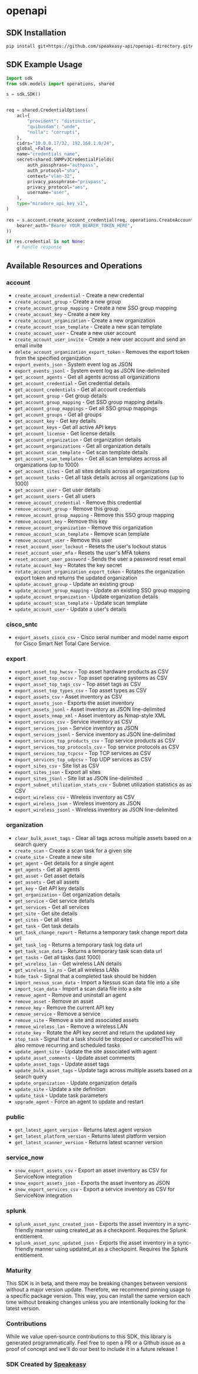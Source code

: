# openapi

<!-- Start SDK Installation -->
## SDK Installation

```bash
pip install git+https://github.com/speakeasy-api/openapi-directory.git#subdirectory=SDKs/rumble.run/2.15.0/python
```
<!-- End SDK Installation -->

## SDK Example Usage
<!-- Start SDK Example Usage -->
```python
import sdk
from sdk.models import operations, shared

s = sdk.SDK()


req = shared.CredentialOptions(
    acl={
        "provident": "distinctio",
        "quibusdam": "unde",
        "nulla": "corrupti",
    },
    cidrs="10.0.0.17/32, 192.168.1.0/24",
    global_=False,
    name="credentials_name",
    secret=shared.SNMPv3CredentialFields(
        auth_passphrase="authpass",
        auth_protocol="sha",
        context="vlan-32",
        privacy_passphrase="privpass",
        privacy_protocol="aes",
        username="user",
    ),
    type="miradore_api_key_v1",
)
    
res = s.account.create_account_credential(req, operations.CreateAccountCredentialSecurity(
    bearer_auth="Bearer YOUR_BEARER_TOKEN_HERE",
))

if res.credential is not None:
    # handle response
```
<!-- End SDK Example Usage -->

<!-- Start SDK Available Operations -->
## Available Resources and Operations


### account

* `create_account_credential` - Create a new credential
* `create_account_group` - Create a new group
* `create_account_group_mapping` - Create a new SSO group mapping
* `create_account_key` - Create a new key
* `create_account_organization` - Create a new organization
* `create_account_scan_template` - Create a new scan template
* `create_account_user` - Create a new user account
* `create_account_user_invite` - Create a new user account and send an email invite
* `delete_account_organization_export_token` - Removes the export token from the specified organization
* `export_events_json` - System event log as JSON
* `export_events_jsonl` - System event log as JSON line-delimited
* `get_account_agents` - Get all agents across all organizations
* `get_account_credential` - Get credential details
* `get_account_credentials` - Get all account credentials
* `get_account_group` - Get group details
* `get_account_group_mapping` - Get SSO group mapping details
* `get_account_group_mappings` - Get all SSO group mappings
* `get_account_groups` - Get all groups
* `get_account_key` - Get key details
* `get_account_keys` - Get all active API keys
* `get_account_license` - Get license details
* `get_account_organization` - Get organization details
* `get_account_organizations` - Get all organization details
* `get_account_scan_template` - Get scan template details
* `get_account_scan_templates` - Get all scan templates across all organizations (up to 1000)
* `get_account_sites` - Get all sites details across all organizations
* `get_account_tasks` - Get all task details across all organizations (up to 1000)
* `get_account_user` - Get user details
* `get_account_users` - Get all users
* `remove_account_credential` - Remove this credential
* `remove_account_group` - Remove this group
* `remove_account_group_mapping` - Remove this SSO group mapping
* `remove_account_key` - Remove this key
* `remove_account_organization` - Remove this organization
* `remove_account_scan_template` - Remove scan template
* `remove_account_user` - Remove this user
* `reset_account_user_lockout` - Resets the user's lockout status
* `reset_account_user_mfa` - Resets the user's MFA tokens
* `reset_account_user_password` - Sends the user a password reset email
* `rotate_account_key` - Rotates the key secret
* `rotate_account_organization_export_token` - Rotates the organization export token and returns the updated organization
* `update_account_group` - Update an existing group
* `update_account_group_mapping` - Update an existing SSO group mapping
* `update_account_organization` - Update organization details
* `update_account_scan_template` - Update scan template
* `update_account_user` - Update a user's details

### cisco_sntc

* `export_assets_cisco_csv` - Cisco serial number and model name export for Cisco Smart Net Total Care Service.

### export

* `export_asset_top_hwcsv` - Top asset hardware products as CSV
* `export_asset_top_oscsv` - Top asset operating systems as CSV
* `export_asset_top_tags_csv` - Top asset tags as CSV
* `export_asset_top_types_csv` - Top asset types as CSV
* `export_assets_csv` - Asset inventory as CSV
* `export_assets_json` - Exports the asset inventory
* `export_assets_jsonl` - Asset inventory as JSON line-delimited
* `export_assets_nmap_xml` - Asset inventory as Nmap-style XML
* `export_services_csv` - Service inventory as CSV
* `export_services_json` - Service inventory as JSON
* `export_services_jsonl` - Service inventory as JSON line-delimited
* `export_services_top_products_csv` - Top service products as CSV
* `export_services_top_protocols_csv` - Top service protocols as CSV
* `export_services_top_tcpcsv` - Top TCP services as CSV
* `export_services_top_udpcsv` - Top UDP services as CSV
* `export_sites_csv` - Site list as CSV
* `export_sites_json` - Export all sites
* `export_sites_jsonl` - Site list as JSON line-delimited
* `export_subnet_utilization_stats_csv` - Subnet utilization statistics as as CSV
* `export_wireless_csv` - Wireless inventory as CSV
* `export_wireless_json` - Wireless inventory as JSON
* `export_wireless_jsonl` - Wireless inventory as JSON line-delimited

### organization

* `clear_bulk_asset_tags` - Clear all tags across multiple assets based on a search query
* `create_scan` - Create a scan task for a given site
* `create_site` - Create a new site
* `get_agent` - Get details for a single agent
* `get_agents` - Get all agents
* `get_asset` - Get asset details
* `get_assets` - Get all assets
* `get_key` - Get API key details
* `get_organization` - Get organization details
* `get_service` - Get service details
* `get_services` - Get all services
* `get_site` - Get site details
* `get_sites` - Get all sites
* `get_task` - Get task details
* `get_task_change_report` - Returns a temporary task change report data url
* `get_task_log` - Returns a temporary task log data url
* `get_task_scan_data` - Returns a temporary task scan data url
* `get_tasks` - Get all tasks (last 1000)
* `get_wireless_lan` - Get wireless LAN details
* `get_wireless_la_ns` - Get all wireless LANs
* `hide_task` - Signal that a completed task should be hidden
* `import_nessus_scan_data` - Import a Nessus scan data file into a site
* `import_scan_data` - Import a scan data file into a site
* `remove_agent` - Remove and uninstall an agent
* `remove_asset` - Remove an asset
* `remove_key` - Remove the current API key
* `remove_service` - Remove a service
* `remove_site` - Remove a site and associated assets
* `remove_wireless_lan` - Remove a wireless LAN
* `rotate_key` - Rotate the API key secret and return the updated key
* `stop_task` - Signal that a task should be stopped or canceledThis will also remove recurring and scheduled tasks
* `update_agent_site` - Update the site associated with agent
* `update_asset_comments` - Update asset comments
* `update_asset_tags` - Update asset tags
* `update_bulk_asset_tags` - Update tags across multiple assets based on a search query
* `update_organization` - Update organization details
* `update_site` - Update a site definition
* `update_task` - Update task parameters
* `upgrade_agent` - Force an agent to update and restart

### public

* `get_latest_agent_version` - Returns latest agent version
* `get_latest_platform_version` - Returns latest platform version
* `get_latest_scanner_version` - Returns latest scanner version

### service_now

* `snow_export_assets_csv` - Export an asset inventory as CSV for ServiceNow integration
* `snow_export_assets_json` - Exports the asset inventory as JSON
* `snow_export_services_csv` - Export a service inventory as CSV for ServiceNow integration

### splunk

* `splunk_asset_sync_created_json` - Exports the asset inventory in a sync-friendly manner using created_at as a checkpoint. Requires the Splunk entitlement.
* `splunk_asset_sync_updated_json` - Exports the asset inventory in a sync-friendly manner using updated_at as a checkpoint. Requires the Splunk entitlement.
<!-- End SDK Available Operations -->

### Maturity

This SDK is in beta, and there may be breaking changes between versions without a major version update. Therefore, we recommend pinning usage
to a specific package version. This way, you can install the same version each time without breaking changes unless you are intentionally
looking for the latest version.

### Contributions

While we value open-source contributions to this SDK, this library is generated programmatically.
Feel free to open a PR or a Github issue as a proof of concept and we'll do our best to include it in a future release !

### SDK Created by [Speakeasy](https://docs.speakeasyapi.dev/docs/using-speakeasy/client-sdks)
